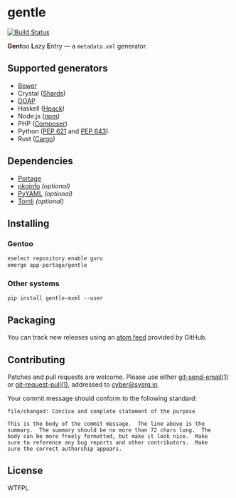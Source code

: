 <!-- SPDX-FileCopyrightText: 2023 Anna <cyber@sysrq.in> -->
<!-- SPDX-License-Identifier: CC0-1.0 -->

gentle
======

[![Build Status](https://drone.tildegit.org/api/badges/CyberTaIlor/gentle/status.svg)](https://drone.tildegit.org/CyberTaIlor/gentle)

**Gent**oo **L**azy **E**ntry — a `metadata.xml` generator.


Supported generators
--------------------

* [Bower](https://github.com/bower/spec/blob/master/json.md)
* Crystal ([Shards](https://github.com/crystal-lang/shards/blob/master/docs/shard.yml.adoc))
* [DOAP](https://github.com/ewilderj/doap/wiki)
* Haskell ([Hpack](https://github.com/sol/hpack/blob/main/README.md))
* Node.js ([npm](https://docs.npmjs.com/files/package.json/))
* PHP ([Composer](https://getcomposer.org/doc/04-schema.md))
* Python ([PEP 621](https://peps.python.org/pep-0621/) and [PEP 643](https://peps.python.org/pep-0643/))
* Rust ([Cargo](https://doc.rust-lang.org/cargo/reference/manifest.html))


Dependencies
------------

* [Portage](https://pypi.org/project/portage/)
* [pkginfo](https://pypi.org/project/pkginfo/) *(optional)*
* [PyYAML](https://pyyaml.org/) *(optional)*
* [Tomli](https://pypi.org/project/tomli/) *(optional)*


Installing
----------

### Gentoo

```sh
eselect repository enable guru
emerge app-portage/gentle
```

### Other systems

`pip install gentle-mxml --user`


Packaging
---------

You can track new releases using an [atom feed][atom] provided by GitHub.

[atom]: https://github.com/cybertailor/gentle/releases.atom


Contributing
------------

Patches and pull requests are welcome. Please use either [git-send-email(1)][1]
or [git-request-pull(1)][2], addressed to <cyber@sysrq.in>.

Your commit message should conform to the following standard:

```
file/changed: Concice and complete statement of the purpose

This is the body of the commit message.  The line above is the
summary.  The summary should be no more than 72 chars long.  The
body can be more freely formatted, but make it look nice.  Make
sure to reference any bug reports and other contributors.  Make
sure the correct authorship appears.
```

[1]: https://git-send-email.io/
[2]: https://git-scm.com/docs/git-request-pull


License
-------

WTFPL
